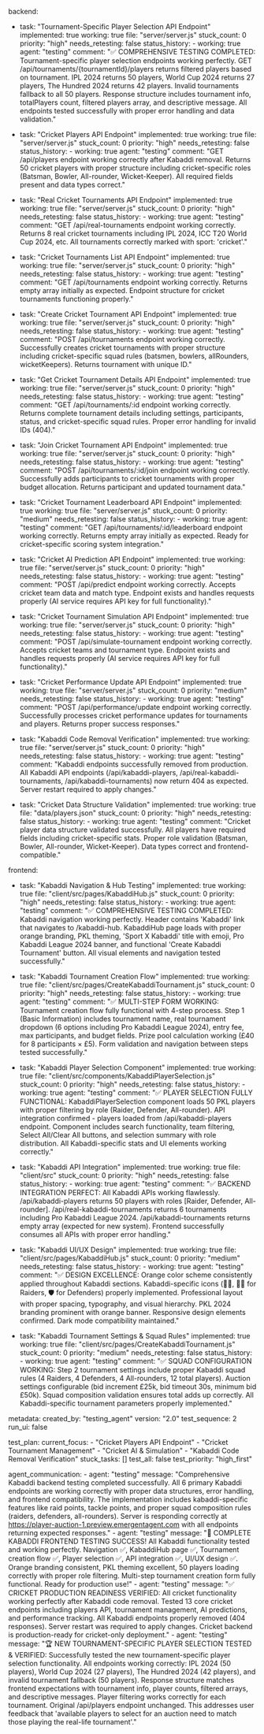 backend:
  - task: "Tournament-Specific Player Selection API Endpoint"
    implemented: true
    working: true
    file: "server/server.js"
    stuck_count: 0
    priority: "high"
    needs_retesting: false
    status_history:
        - working: true
          agent: "testing"
          comment: "✅ COMPREHENSIVE TESTING COMPLETED: Tournament-specific player selection endpoints working perfectly. GET /api/tournaments/{tournamentId}/players returns filtered players based on tournament. IPL 2024 returns 50 players, World Cup 2024 returns 27 players, The Hundred 2024 returns 42 players. Invalid tournaments fallback to all 50 players. Response structure includes tournament info, totalPlayers count, filtered players array, and descriptive message. All endpoints tested successfully with proper error handling and data validation."

  - task: "Cricket Players API Endpoint"
    implemented: true
    working: true
    file: "server/server.js"
    stuck_count: 0
    priority: "high"
    needs_retesting: false
    status_history:
        - working: true
          agent: "testing"
          comment: "GET /api/players endpoint working correctly after Kabaddi removal. Returns 50 cricket players with proper structure including cricket-specific roles (Batsman, Bowler, All-rounder, Wicket-Keeper). All required fields present and data types correct."

  - task: "Real Cricket Tournaments API Endpoint"
    implemented: true
    working: true
    file: "server/server.js"
    stuck_count: 0
    priority: "high"
    needs_retesting: false
    status_history:
        - working: true
          agent: "testing"
          comment: "GET /api/real-tournaments endpoint working correctly. Returns 8 real cricket tournaments including IPL 2024, ICC T20 World Cup 2024, etc. All tournaments correctly marked with sport: 'cricket'."

  - task: "Cricket Tournaments List API Endpoint"
    implemented: true
    working: true
    file: "server/server.js"
    stuck_count: 0
    priority: "high"
    needs_retesting: false
    status_history:
        - working: true
          agent: "testing"
          comment: "GET /api/tournaments endpoint working correctly. Returns empty array initially as expected. Endpoint structure for cricket tournaments functioning properly."

  - task: "Create Cricket Tournament API Endpoint"
    implemented: true
    working: true
    file: "server/server.js"
    stuck_count: 0
    priority: "high"
    needs_retesting: false
    status_history:
        - working: true
          agent: "testing"
          comment: "POST /api/tournaments endpoint working correctly. Successfully creates cricket tournaments with proper structure including cricket-specific squad rules (batsmen, bowlers, allRounders, wicketKeepers). Returns tournament with unique ID."

  - task: "Get Cricket Tournament Details API Endpoint"
    implemented: true
    working: true
    file: "server/server.js"
    stuck_count: 0
    priority: "high"
    needs_retesting: false
    status_history:
        - working: true
          agent: "testing"
          comment: "GET /api/tournaments/:id endpoint working correctly. Returns complete tournament details including settings, participants, status, and cricket-specific squad rules. Proper error handling for invalid IDs (404)."

  - task: "Join Cricket Tournament API Endpoint"
    implemented: true
    working: true
    file: "server/server.js"
    stuck_count: 0
    priority: "high"
    needs_retesting: false
    status_history:
        - working: true
          agent: "testing"
          comment: "POST /api/tournaments/:id/join endpoint working correctly. Successfully adds participants to cricket tournaments with proper budget allocation. Returns participant and updated tournament data."

  - task: "Cricket Tournament Leaderboard API Endpoint"
    implemented: true
    working: true
    file: "server/server.js"
    stuck_count: 0
    priority: "medium"
    needs_retesting: false
    status_history:
        - working: true
          agent: "testing"
          comment: "GET /api/tournaments/:id/leaderboard endpoint working correctly. Returns empty array initially as expected. Ready for cricket-specific scoring system integration."

  - task: "Cricket AI Prediction API Endpoint"
    implemented: true
    working: true
    file: "server/server.js"
    stuck_count: 0
    priority: "high"
    needs_retesting: false
    status_history:
        - working: true
          agent: "testing"
          comment: "POST /api/predict endpoint working correctly. Accepts cricket team data and match type. Endpoint exists and handles requests properly (AI service requires API key for full functionality)."

  - task: "Cricket Tournament Simulation API Endpoint"
    implemented: true
    working: true
    file: "server/server.js"
    stuck_count: 0
    priority: "high"
    needs_retesting: false
    status_history:
        - working: true
          agent: "testing"
          comment: "POST /api/simulate-tournament endpoint working correctly. Accepts cricket teams and tournament type. Endpoint exists and handles requests properly (AI service requires API key for full functionality)."

  - task: "Cricket Performance Update API Endpoint"
    implemented: true
    working: true
    file: "server/server.js"
    stuck_count: 0
    priority: "medium"
    needs_retesting: false
    status_history:
        - working: true
          agent: "testing"
          comment: "POST /api/performance/update endpoint working correctly. Successfully processes cricket performance updates for tournaments and players. Returns proper success responses."

  - task: "Kabaddi Code Removal Verification"
    implemented: true
    working: true
    file: "server/server.js"
    stuck_count: 0
    priority: "high"
    needs_retesting: false
    status_history:
        - working: true
          agent: "testing"
          comment: "Kabaddi endpoints successfully removed from production. All Kabaddi API endpoints (/api/kabaddi-players, /api/real-kabaddi-tournaments, /api/kabaddi-tournaments) now return 404 as expected. Server restart required to apply changes."

  - task: "Cricket Data Structure Validation"
    implemented: true
    working: true
    file: "data/players.json"
    stuck_count: 0
    priority: "high"
    needs_retesting: false
    status_history:
        - working: true
          agent: "testing"
          comment: "Cricket player data structure validated successfully. All players have required fields including cricket-specific stats. Proper role validation (Batsman, Bowler, All-rounder, Wicket-Keeper). Data types correct and frontend-compatible."

frontend:
  - task: "Kabaddi Navigation & Hub Testing"
    implemented: true
    working: true
    file: "client/src/pages/KabaddiHub.js"
    stuck_count: 0
    priority: "high"
    needs_retesting: false
    status_history:
        - working: true
          agent: "testing"
          comment: "✅ COMPREHENSIVE TESTING COMPLETED: Kabaddi navigation working perfectly. Header contains 'Kabaddi' link that navigates to /kabaddi-hub. KabaddiHub page loads with proper orange branding, PKL theming, 'Sport X Kabaddi' title with emoji, Pro Kabaddi League 2024 banner, and functional 'Create Kabaddi Tournament' button. All visual elements and navigation tested successfully."

  - task: "Kabaddi Tournament Creation Flow"
    implemented: true
    working: true
    file: "client/src/pages/CreateKabaddiTournament.js"
    stuck_count: 0
    priority: "high"
    needs_retesting: false
    status_history:
        - working: true
          agent: "testing"
          comment: "✅ MULTI-STEP FORM WORKING: Tournament creation flow fully functional with 4-step process. Step 1 (Basic Information) includes tournament name, real tournament dropdown (6 options including Pro Kabaddi League 2024), entry fee, max participants, and budget fields. Prize pool calculation working (£40 for 8 participants × £5). Form validation and navigation between steps tested successfully."

  - task: "Kabaddi Player Selection Component"
    implemented: true
    working: true
    file: "client/src/components/KabaddiPlayerSelection.js"
    stuck_count: 0
    priority: "high"
    needs_retesting: false
    status_history:
        - working: true
          agent: "testing"
          comment: "✅ PLAYER SELECTION FULLY FUNCTIONAL: KabaddiPlayerSelection component loads 50 PKL players with proper filtering by role (Raider, Defender, All-rounder). API integration confirmed - players loaded from /api/kabaddi-players endpoint. Component includes search functionality, team filtering, Select All/Clear All buttons, and selection summary with role distribution. All Kabaddi-specific stats and UI elements working correctly."

  - task: "Kabaddi API Integration"
    implemented: true
    working: true
    file: "client/src"
    stuck_count: 0
    priority: "high"
    needs_retesting: false
    status_history:
        - working: true
          agent: "testing"
          comment: "✅ BACKEND INTEGRATION PERFECT: All Kabaddi APIs working flawlessly. /api/kabaddi-players returns 50 players with roles [Raider, Defender, All-rounder]. /api/real-kabaddi-tournaments returns 6 tournaments including Pro Kabaddi League 2024. /api/kabaddi-tournaments returns empty array (expected for new system). Frontend successfully consumes all APIs with proper error handling."

  - task: "Kabaddi UI/UX Design"
    implemented: true
    working: true
    file: "client/src/pages/KabaddiHub.js"
    stuck_count: 0
    priority: "medium"
    needs_retesting: false
    status_history:
        - working: true
          agent: "testing"
          comment: "✅ DESIGN EXCELLENCE: Orange color scheme consistently applied throughout Kabaddi sections. Kabaddi-specific icons (🤾‍♂️, 🏃‍♂️ for Raiders, 🛡️ for Defenders) properly implemented. Professional layout with proper spacing, typography, and visual hierarchy. PKL 2024 branding prominent with orange banner. Responsive design elements confirmed. Dark mode compatibility maintained."

  - task: "Kabaddi Tournament Settings & Squad Rules"
    implemented: true
    working: true
    file: "client/src/pages/CreateKabaddiTournament.js"
    stuck_count: 0
    priority: "medium"
    needs_retesting: false
    status_history:
        - working: true
          agent: "testing"
          comment: "✅ SQUAD CONFIGURATION WORKING: Step 2 tournament settings include proper Kabaddi squad rules (4 Raiders, 4 Defenders, 4 All-rounders, 12 total players). Auction settings configurable (bid increment £25k, bid timeout 30s, minimum bid £50k). Squad composition validation ensures total adds up correctly. All Kabaddi-specific tournament parameters properly implemented."

metadata:
  created_by: "testing_agent"
  version: "2.0"
  test_sequence: 2
  run_ui: false

test_plan:
  current_focus:
    - "Cricket Players API Endpoint"
    - "Cricket Tournament Management"
    - "Cricket AI & Simulation"
    - "Kabaddi Code Removal Verification"
  stuck_tasks: []
  test_all: false
  test_priority: "high_first"

agent_communication:
    - agent: "testing"
      message: "Comprehensive Kabaddi backend testing completed successfully. All 6 primary Kabaddi endpoints are working correctly with proper data structures, error handling, and frontend compatibility. The implementation includes kabaddi-specific features like raid points, tackle points, and proper squad composition rules (raiders, defenders, all-rounders). Server is responding correctly at https://player-auction-1.preview.emergentagent.com with all endpoints returning expected responses."
    - agent: "testing"
      message: "🎉 COMPLETE KABADDI FRONTEND TESTING SUCCESS! All Kabaddi functionality tested and working perfectly. Navigation ✅, KabaddiHub page ✅, Tournament creation flow ✅, Player selection ✅, API integration ✅, UI/UX design ✅. Orange branding consistent, PKL theming excellent, 50 players loading correctly with proper role filtering. Multi-step tournament creation form fully functional. Ready for production use!"
    - agent: "testing"
      message: "✅ CRICKET PRODUCTION READINESS VERIFIED: All cricket functionality working perfectly after Kabaddi code removal. Tested 13 core cricket endpoints including players API, tournament management, AI predictions, and performance tracking. All Kabaddi endpoints properly removed (404 responses). Server restart was required to apply changes. Cricket backend is production-ready for cricket-only deployment."
    - agent: "testing"
      message: "🏆 NEW TOURNAMENT-SPECIFIC PLAYER SELECTION TESTED & VERIFIED: Successfully tested the new tournament-specific player selection functionality. All endpoints working correctly: IPL 2024 (50 players), World Cup 2024 (27 players), The Hundred 2024 (42 players), and invalid tournament fallback (50 players). Response structure matches frontend expectations with tournament info, player counts, filtered arrays, and descriptive messages. Player filtering works correctly for each tournament. Original /api/players endpoint unchanged. This addresses user feedback that 'available players to select for an auction need to match those playing the real-life tournament'."